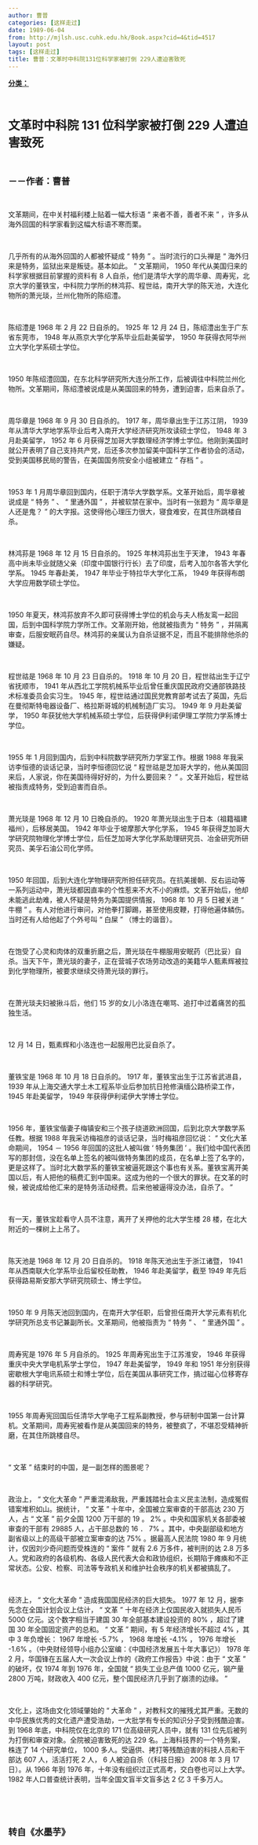```yaml
---
author: 曹普
categories: [这样走过]
date: 1989-06-04
from: http://mjlsh.usc.cuhk.edu.hk/Book.aspx?cid=4&tid=4517
layout: post
tags: [这样走过]
title: 曹普：文革时中科院131位科学家被打倒 229人遭迫害致死
---
```


<div style="margin: 15px 10px 10px 0px;">
 <div>
  <span id="ctl00_ContentPlaceHolder1_chapter1_SubjectLabel" style="font-weight:bold;text-decoration:underline;">
   分类：
  </span>
 </div>
 <p class="p1">
  <b>
   <font size="5">
    <span class="s1">
    </span>
    <br/>
   </font>
  </b>
 </p>
 <p class="p2">
  <b>
   <font size="5">
    <span class="s1" style="">
     文革时中科院
    </span>
    <span class="s2" style="">
     131
    </span>
    <span class="s1" style="">
     位科学家被打倒
    </span>
    <span class="s2" style="">
     229
    </span>
    <span class="s1" style="">
     人遭迫害致死
    </span>
   </font>
  </b>
 </p>
 <p class="p2">
  <span class="s1">
   <b>
    <font size="4">
     <br/>
    </font>
   </b>
  </span>
 </p>
 <p class="p2">
  <b>
   <font size="4">
    <span class="s1">
     －－作者：曹普
    </span>
    <span class="s2">
     <span class="Apple-converted-space">
     </span>
    </span>
   </font>
  </b>
 </p>
 <p class="p1">
  <span class="s1">
  </span>
  <br/>
 </p>
 <p class="p2">
  <span class="s1">
   文革期间，在中关村福利楼上贴着一幅大标语
  </span>
  <span class="s2">
   “
  </span>
  <span class="s1">
   来者不善，善者不来
  </span>
  <span class="s2">
   ”
  </span>
  <span class="s1">
   ，许多从海外回国的科学家看到这幅大标语不寒而栗。
  </span>
 </p>
 <p class="p1">
  <span class="s1">
  </span>
  <br/>
 </p>
 <p class="p2">
  <span class="s1">
   几乎所有的从海外回国的人都被怀疑成
  </span>
  <span class="s2">
   “
  </span>
  <span class="s1">
   特务
  </span>
  <span class="s2">
   ”
  </span>
  <span class="s1">
   。当时流行的口头禅是
  </span>
  <span class="s2">
   “
  </span>
  <span class="s1">
   海外归来是特务，监狱出来是叛徒。基本如此。
  </span>
  <span class="s2">
   ”
  </span>
  <span class="s1">
   文革期间，
  </span>
  <span class="s2">
   1950
  </span>
  <span class="s1">
   年代从美国归来的科学家根据目前掌握的资料有
  </span>
  <span class="s2">
   8
  </span>
  <span class="s1">
   人自杀，他们是清华大学的周华章、周寿宪，北京大学的董铁宝，中科院力学所的林鸿荪、程世祜，南开大学的陈天池，大连化物所的萧光琰，兰州化物所的陈绍澧。
  </span>
 </p>
 <p class="p1">
  <span class="s1">
  </span>
  <br/>
 </p>
 <p class="p2">
  <span class="s1">
   陈绍澧是
  </span>
  <span class="s2">
   1968
  </span>
  <span class="s1">
   年
  </span>
  <span class="s2">
   2
  </span>
  <span class="s1">
   月
  </span>
  <span class="s2">
   22
  </span>
  <span class="s1">
   日自杀的。
  </span>
  <span class="s2">
   1925
  </span>
  <span class="s1">
   年
  </span>
  <span class="s2">
   12
  </span>
  <span class="s1">
   月
  </span>
  <span class="s2">
   24
  </span>
  <span class="s1">
   日，陈绍澧出生于广东省东莞市，
  </span>
  <span class="s2">
   1948
  </span>
  <span class="s1">
   年从燕京大学化学系毕业后赴美留学，
  </span>
  <span class="s2">
   1950
  </span>
  <span class="s1">
   年获得衣阿华州立大学化学系硕士学位。
  </span>
 </p>
 <p class="p1">
  <span class="s1">
  </span>
  <br/>
 </p>
 <p class="p2">
  <span class="s2">
   1950
  </span>
  <span class="s1">
   年陈绍澧回国，在东北科学研究所大连分所工作，后被调往中科院兰州化物所。文革期间，陈绍澧被说成是从美国回来的特务，遭到迫害，后来自杀了。
  </span>
 </p>
 <p class="p1">
  <span class="s1">
  </span>
  <br/>
 </p>
 <p class="p2">
  <span class="s1">
   周华章是
  </span>
  <span class="s2">
   1968
  </span>
  <span class="s1">
   年
  </span>
  <span class="s2">
   9
  </span>
  <span class="s1">
   月
  </span>
  <span class="s2">
   30
  </span>
  <span class="s1">
   日自杀的。
  </span>
  <span class="s2">
   1917
  </span>
  <span class="s1">
   年，周华章出生于江苏江阴，
  </span>
  <span class="s2">
   1939
  </span>
  <span class="s1">
   年从清华大学地学系毕业后考入南开大学经济研究所攻读硕士学位，
  </span>
  <span class="s2">
   1948
  </span>
  <span class="s1">
   年
  </span>
  <span class="s2">
   3
  </span>
  <span class="s1">
   月赴美留学，
  </span>
  <span class="s2">
   1952
  </span>
  <span class="s1">
   年
  </span>
  <span class="s2">
   6
  </span>
  <span class="s1">
   月获得芝加哥大学数理经济学博士学位。他刚到美国时就公开表明了自己支持共产党，后还多次参加留美中国科学工作者协会的活动，受到美国移民局的警告，在美国国务院安全小组被建立
  </span>
  <span class="s2">
   “
  </span>
  <span class="s1">
   存档
  </span>
  <span class="s2">
   ”
  </span>
  <span class="s1">
   。
  </span>
 </p>
 <p class="p1">
  <span class="s1">
  </span>
  <br/>
 </p>
 <p class="p2">
  <span class="s2">
   1953
  </span>
  <span class="s1">
   年
  </span>
  <span class="s2">
   1
  </span>
  <span class="s1">
   月周华章回到国内，任职于清华大学数学系。文革开始后，周华章被说成是
  </span>
  <span class="s2">
   “
  </span>
  <span class="s1">
   特务
  </span>
  <span class="s2">
   ”
  </span>
  <span class="s1">
   、
  </span>
  <span class="s2">
   “
  </span>
  <span class="s1">
   里通外国
  </span>
  <span class="s2">
   ”
  </span>
  <span class="s1">
   ，并被软禁在家中。当时有一张题为
  </span>
  <span class="s2">
   “
  </span>
  <span class="s1">
   周华章是人还是鬼？
  </span>
  <span class="s2">
   ”
  </span>
  <span class="s1">
   的大字报。这使得他心理压力很大，寝食难安，在其住所跳楼自杀。
  </span>
 </p>
 <p class="p1">
  <span class="s1">
  </span>
  <br/>
 </p>
 <p class="p2">
  <span class="s1">
   林鸿荪是
  </span>
  <span class="s2">
   1968
  </span>
  <span class="s1">
   年
  </span>
  <span class="s2">
   12
  </span>
  <span class="s1">
   月
  </span>
  <span class="s2">
   15
  </span>
  <span class="s1">
   日自杀的。
  </span>
  <span class="s2">
   1925
  </span>
  <span class="s1">
   年林鸿荪出生于天津，
  </span>
  <span class="s2">
   1943
  </span>
  <span class="s1">
   年春高中尚未毕业就随父亲（印度中国银行行长）去了印度，后考入加尔各答大学化学系。
  </span>
  <span class="s2">
   1945
  </span>
  <span class="s1">
   年春赴美，
  </span>
  <span class="s2">
   1947
  </span>
  <span class="s1">
   年毕业于特拉华大学化工系，
  </span>
  <span class="s2">
   1949
  </span>
  <span class="s1">
   年获得布朗大学应用数学硕士学位。
  </span>
 </p>
 <p class="p1">
  <span class="s1">
  </span>
  <br/>
 </p>
 <p class="p2">
  <span class="s2">
   1950
  </span>
  <span class="s1">
   年夏天，林鸿荪放弃不久即可获得博士学位的机会与夫人杨友鸾一起回国，后到中国科学院力学所工作。文革刚开始，他就被指责为
  </span>
  <span class="s2">
   “
  </span>
  <span class="s1">
   特务
  </span>
  <span class="s2">
   ”
  </span>
  <span class="s1">
   ，并隔离审查，后服安眠药自尽。林鸿荪的亲属认为自杀证据不足，而且不能排除他杀的嫌疑。
  </span>
 </p>
 <p class="p1">
  <span class="s1">
  </span>
  <br/>
 </p>
 <p class="p2">
  <span class="s1">
   程世祜是
  </span>
  <span class="s2">
   1968
  </span>
  <span class="s1">
   年
  </span>
  <span class="s2">
   10
  </span>
  <span class="s1">
   月
  </span>
  <span class="s2">
   23
  </span>
  <span class="s1">
   日自杀的。
  </span>
  <span class="s2">
   1918
  </span>
  <span class="s1">
   年
  </span>
  <span class="s2">
   10
  </span>
  <span class="s1">
   月
  </span>
  <span class="s2">
   20
  </span>
  <span class="s1">
   日，程世祜出生于辽宁省抚顺市，
  </span>
  <span class="s2">
   1941
  </span>
  <span class="s1">
   年从西北工学院机械系毕业后曾任重庆国民政府交通部铁路技术标准委员会实习生。
  </span>
  <span class="s2">
   1945
  </span>
  <span class="s1">
   年，程世祜通过国民党教育部考试去了英国，先后在曼彻斯特电器设备厂、格拉斯哥城的机械制造厂实习。
  </span>
  <span class="s2">
   1949
  </span>
  <span class="s1">
   年
  </span>
  <span class="s2">
   9
  </span>
  <span class="s1">
   月赴美留学，
  </span>
  <span class="s2">
   1950
  </span>
  <span class="s1">
   年获犹他大学机械系硕士学位，后获得伊利诺伊理工学院力学系博士学位。
  </span>
 </p>
 <p class="p1">
  <span class="s1">
  </span>
  <br/>
 </p>
 <p class="p2">
  <span class="s2">
   1955
  </span>
  <span class="s1">
   年
  </span>
  <span class="s2">
   1
  </span>
  <span class="s1">
   月回到国内，后到中科院数学研究所力学室工作。根据
  </span>
  <span class="s2">
   1988
  </span>
  <span class="s1">
   年我采访李恒德的谈话记录，当时李恒德回忆说
  </span>
  <span class="s2">
   “
  </span>
  <span class="s1">
   程世祜是芝加哥大学的，他从美国回来后，人家说，你在美国待得好好的，为什么要回来？
  </span>
  <span class="s2">
   ”
  </span>
  <span class="s1">
   。文革开始后，程世祜被指责成特务，受到迫害而自杀。
  </span>
 </p>
 <p class="p1">
  <span class="s1">
  </span>
  <br/>
 </p>
 <p class="p2">
  <span class="s1">
   萧光琰是
  </span>
  <span class="s2">
   1968
  </span>
  <span class="s1">
   年
  </span>
  <span class="s2">
   12
  </span>
  <span class="s1">
   月
  </span>
  <span class="s2">
   10
  </span>
  <span class="s1">
   日晚自杀的。
  </span>
  <span class="s2">
   1920
  </span>
  <span class="s1">
   年萧光琰出生于日本（祖籍福建福州），后移居美国。
  </span>
  <span class="s2">
   1942
  </span>
  <span class="s1">
   年毕业于坡摩那大学化学系，
  </span>
  <span class="s2">
   1945
  </span>
  <span class="s1">
   年获得芝加哥大学研究院物理化学博士学位，后任芝加哥大学化学系助理研究员、冶金研究所研究员、美孚石油公司化学师。
  </span>
 </p>
 <p class="p1">
  <span class="s1">
  </span>
  <br/>
 </p>
 <p class="p2">
  <span class="s2">
   1950
  </span>
  <span class="s1">
   年回国，后到大连化学物理研究所担任研究员。在抗美援朝、反右运动等一系列运动中，萧光琰都因直率的个性惹来不大不小的麻烦。文革开始后，他却未能逃此劫难，被人怀疑是特务为美国提供情报，
  </span>
  <span class="s2">
   1968
  </span>
  <span class="s1">
   年
  </span>
  <span class="s2">
   10
  </span>
  <span class="s1">
   月
  </span>
  <span class="s2">
   5
  </span>
  <span class="s1">
   日被关进
  </span>
  <span class="s2">
   “
  </span>
  <span class="s1">
   牛棚
  </span>
  <span class="s2">
   ”
  </span>
  <span class="s1">
   。有人对他进行审问，对他拳打脚踢，甚至使用皮鞭，打得他遍体鳞伤。当时还有人给他起了个外号叫
  </span>
  <span class="s2">
   “
  </span>
  <span class="s1">
   白屎
  </span>
  <span class="s2">
   ”
  </span>
  <span class="s1">
   （博士的谐音）。
  </span>
 </p>
 <p class="p1">
  <span class="s1">
  </span>
  <br/>
 </p>
 <p class="p2">
  <span class="s1">
   在饱受了心灵和肉体的双重折磨之后，萧光琰在牛棚服用安眠药（巴比妥）自杀。当天下午，萧光琰的妻子，正在营城子农场劳动改造的美籍华人甄素辉被拉到化学物理所，被要求继续交待萧光琰的罪行。
  </span>
 </p>
 <p class="p1">
  <span class="s1">
  </span>
  <br/>
 </p>
 <p class="p2">
  <span class="s1">
   在萧光琰夫妇被揪斗后，他们
  </span>
  <span class="s2">
   15
  </span>
  <span class="s1">
   岁的女儿小洛连在嘲骂、追打中过着痛苦的孤独生活。
  </span>
 </p>
 <p class="p1">
  <span class="s1">
  </span>
  <br/>
 </p>
 <p class="p2">
  <span class="s2">
   12
  </span>
  <span class="s1">
   月
  </span>
  <span class="s2">
   14
  </span>
  <span class="s1">
   日，甄素辉和小洛连也一起服用巴比妥自杀了。
  </span>
 </p>
 <p class="p1">
  <span class="s1">
  </span>
  <br/>
 </p>
 <p class="p2">
  <span class="s1">
   董铁宝是
  </span>
  <span class="s2">
   1968
  </span>
  <span class="s1">
   年
  </span>
  <span class="s2">
   10
  </span>
  <span class="s1">
   月
  </span>
  <span class="s2">
   18
  </span>
  <span class="s1">
   日自杀的。
  </span>
  <span class="s2">
   1917
  </span>
  <span class="s1">
   年，董铁宝出生于江苏省武进县，
  </span>
  <span class="s2">
   1939
  </span>
  <span class="s1">
   年从上海交通大学土木工程系毕业后参加抗日抢修滇缅公路桥梁工作，
  </span>
  <span class="s2">
   1945
  </span>
  <span class="s1">
   年赴美留学，
  </span>
  <span class="s2">
   1949
  </span>
  <span class="s1">
   年获得伊利诺伊大学博士学位。
  </span>
 </p>
 <p class="p1">
  <span class="s1">
  </span>
  <br/>
 </p>
 <p class="p2">
  <span class="s2">
   1956
  </span>
  <span class="s1">
   年，董铁宝偕妻子梅镇安和三个孩子绕道欧洲回国，后到北京大学数学系任教。根据
  </span>
  <span class="s2">
   1988
  </span>
  <span class="s1">
   年我采访梅祖彦的谈话记录，当时梅祖彦回忆说：
  </span>
  <span class="s2">
   “
  </span>
  <span class="s1">
   文化大革命期间，
  </span>
  <span class="s2">
   1954
  </span>
  <span class="s1">
   －
  </span>
  <span class="s2">
   1956
  </span>
  <span class="s1">
   年回国的这批人被叫做
  </span>
  <span class="s2">
   ‘
  </span>
  <span class="s1">
   特务集团
  </span>
  <span class="s2">
   ’
  </span>
  <span class="s1">
   。我们给中国代表团写的那封信，没在名单上签名的被叫做特务集团的成员，在名单上签了名字的，更是这样了。当时北大数学系的董铁宝被逼死跟这个事也有关系。董铁宝离开美国以后，有人把他的稿费汇到中国来。这成为他的一个很大的罪状。在文革的时候，被说成给他汇来的是特务活动经费。后来他被逼得没办法，自杀了。
  </span>
  <span class="s2">
   ”
  </span>
 </p>
 <p class="p1">
  <span class="s1">
  </span>
  <br/>
 </p>
 <p class="p2">
  <span class="s1">
   有一天，董铁宝趁看守人员不注意，离开了关押他的北大学生楼
  </span>
  <span class="s2">
   28
  </span>
  <span class="s1">
   楼，在北大附近的一棵树上上吊了。
  </span>
 </p>
 <p class="p1">
  <span class="s1">
  </span>
  <br/>
 </p>
 <p class="p2">
  <span class="s1">
   陈天池是
  </span>
  <span class="s2">
   1968
  </span>
  <span class="s1">
   年
  </span>
  <span class="s2">
   12
  </span>
  <span class="s1">
   月
  </span>
  <span class="s2">
   20
  </span>
  <span class="s1">
   日自杀的。
  </span>
  <span class="s2">
   1918
  </span>
  <span class="s1">
   年陈天池出生于浙江诸暨，
  </span>
  <span class="s2">
   1941
  </span>
  <span class="s1">
   年从西南联大化学系毕业后留校任助教，
  </span>
  <span class="s2">
   1946
  </span>
  <span class="s1">
   年赴美留学，截至
  </span>
  <span class="s2">
   1949
  </span>
  <span class="s1">
   年先后获得路易斯安那大学研究院硕士、博士学位。
  </span>
 </p>
 <p class="p1">
  <span class="s1">
  </span>
  <br/>
 </p>
 <p class="p2">
  <span class="s2">
   1950
  </span>
  <span class="s1">
   年
  </span>
  <span class="s2">
   9
  </span>
  <span class="s1">
   月陈天池回到国内，在南开大学任职，后曾担任南开大学元素有机化学研究所总支书记兼副所长。文革期间，他被指责为
  </span>
  <span class="s2">
   “
  </span>
  <span class="s1">
   特务
  </span>
  <span class="s2">
   ”
  </span>
  <span class="s1">
   、
  </span>
  <span class="s2">
   “
  </span>
  <span class="s1">
   里通外国
  </span>
  <span class="s2">
   ”
  </span>
  <span class="s1">
   。
  </span>
 </p>
 <p class="p1">
  <span class="s1">
  </span>
  <br/>
 </p>
 <p class="p2">
  <span class="s1">
   周寿宪是
  </span>
  <span class="s2">
   1976
  </span>
  <span class="s1">
   年
  </span>
  <span class="s2">
   5
  </span>
  <span class="s1">
   月自杀的。
  </span>
  <span class="s2">
   1925
  </span>
  <span class="s1">
   年周寿宪出生于江苏淮安，
  </span>
  <span class="s2">
   1946
  </span>
  <span class="s1">
   年获得重庆中央大学电机系学士学位，
  </span>
  <span class="s2">
   1947
  </span>
  <span class="s1">
   年赴美留学，
  </span>
  <span class="s2">
   1949
  </span>
  <span class="s1">
   年和
  </span>
  <span class="s2">
   1951
  </span>
  <span class="s1">
   年分别获得密歇根大学电讯系硕士和博士学位，后在美国从事研究工作，搞过磁心位移寄存器的科学研究。
  </span>
 </p>
 <p class="p1">
  <span class="s1">
  </span>
  <br/>
 </p>
 <p class="p2">
  <span class="s2">
   1955
  </span>
  <span class="s1">
   年周寿宪回国后任清华大学电子工程系副教授，参与研制中国第一台计算机。文革期间，周寿宪被看作是从美国回来的特务，被整疯了，不堪忍受精神折磨，在其住所跳楼自尽。
  </span>
 </p>
 <p class="p1">
  <span class="s1">
  </span>
  <br/>
 </p>
 <p class="p2">
  <span class="s2">
   “
  </span>
  <span class="s1">
   文革
  </span>
  <span class="s2">
   ”
  </span>
  <span class="s1">
   结束时的中国，是一副怎样的图景呢？
  </span>
 </p>
 <p class="p1">
  <span class="s1">
  </span>
  <br/>
 </p>
 <p class="p2">
  <span class="s1">
   政治上，
  </span>
  <span class="s2">
   “
  </span>
  <span class="s1">
   文化大革命
  </span>
  <span class="s2">
   ”
  </span>
  <span class="s1">
   严重混淆敌我，严重践踏社会主义民主法制，造成冤假错案堆积如山。据统计，
  </span>
  <span class="s2">
   “
  </span>
  <span class="s1">
   文革
  </span>
  <span class="s2">
   ”
  </span>
  <span class="s1">
   十年中，全国被立案审查的干部高达
  </span>
  <span class="s2">
   230
  </span>
  <span class="s1">
   万人，占
  </span>
  <span class="s2">
   “
  </span>
  <span class="s1">
   文革
  </span>
  <span class="s2">
   ”
  </span>
  <span class="s1">
   前夕全国
  </span>
  <span class="s2">
   1200
  </span>
  <span class="s1">
   万干部的
  </span>
  <span class="s2">
   19
  </span>
  <span class="s1">
   。
  </span>
  <span class="s2">
   2%
  </span>
  <span class="s1">
   。中央和国家机关各部委被审查的干部有
  </span>
  <span class="s2">
   29885
  </span>
  <span class="s1">
   人，占干部总数的
  </span>
  <span class="s2">
   16
  </span>
  <span class="s1">
   ．
  </span>
  <span class="s2">
   7%
  </span>
  <span class="s1">
   。其中，中央副部级和地方副省级以上的高级干部被立案审查的达
  </span>
  <span class="s2">
   75%
  </span>
  <span class="s1">
   。据最高人民法院
  </span>
  <span class="s2">
   1980
  </span>
  <span class="s1">
   年
  </span>
  <span class="s2">
   9
  </span>
  <span class="s1">
   月统计，仅因刘少奇问题而受株连的
  </span>
  <span class="s2">
   “
  </span>
  <span class="s1">
   案件
  </span>
  <span class="s2">
   ”
  </span>
  <span class="s1">
   就有
  </span>
  <span class="s2">
   2.6
  </span>
  <span class="s1">
   万多件，被判刑的达
  </span>
  <span class="s2">
   2.8
  </span>
  <span class="s1">
   万多人。党和政府的各级机构、各级人民代表大会和政协组织，长期陷于瘫痪和不正常状态。公安、检察、司法等专政机关和维护社会秩序的机关都被搞乱了。
  </span>
 </p>
 <p class="p1">
  <span class="s1">
  </span>
  <br/>
 </p>
 <p class="p2">
  <span class="s1">
   经济上，
  </span>
  <span class="s2">
   “
  </span>
  <span class="s1">
   文化大革命
  </span>
  <span class="s2">
   ”
  </span>
  <span class="s1">
   造成我国国民经济的巨大损失。
  </span>
  <span class="s2">
   1977
  </span>
  <span class="s1">
   年
  </span>
  <span class="s2">
   12
  </span>
  <span class="s1">
   月，据李先念在全国计划会议上估计，
  </span>
  <span class="s2">
   “
  </span>
  <span class="s1">
   文革
  </span>
  <span class="s2">
   ”
  </span>
  <span class="s1">
   十年在经济上仅国民收入就损失人民币
  </span>
  <span class="s2">
   5000
  </span>
  <span class="s1">
   亿元。这个数字相当于建国
  </span>
  <span class="s2">
   30
  </span>
  <span class="s1">
   年全部基本建设投资的
  </span>
  <span class="s2">
   80%
  </span>
  <span class="s1">
   ，超过了建国
  </span>
  <span class="s2">
   30
  </span>
  <span class="s1">
   年全国固定资产的总和。
  </span>
  <span class="s2">
   “
  </span>
  <span class="s1">
   文革
  </span>
  <span class="s2">
   ”
  </span>
  <span class="s1">
   期间，有
  </span>
  <span class="s2">
   5
  </span>
  <span class="s1">
   年经济增长不超过
  </span>
  <span class="s2">
   4%
  </span>
  <span class="s1">
   ，其中
  </span>
  <span class="s2">
   3
  </span>
  <span class="s1">
   年负增长：
  </span>
  <span class="s2">
   1967
  </span>
  <span class="s1">
   年增长
  </span>
  <span class="s2">
   -5.7%
  </span>
  <span class="s1">
   ，
  </span>
  <span class="s2">
   1968
  </span>
  <span class="s1">
   年增长
  </span>
  <span class="s2">
   -4.1%
  </span>
  <span class="s1">
   ，
  </span>
  <span class="s2">
   1976
  </span>
  <span class="s1">
   年增长
  </span>
  <span class="s2">
   -1.6%
  </span>
  <span class="s1">
   。（中央财经领导小组办公室编：《中国经济发展五十年大事记》）
  </span>
  <span class="s2">
   1978
  </span>
  <span class="s1">
   年
  </span>
  <span class="s2">
   2
  </span>
  <span class="s1">
   月，华国锋在五届人大一次会议上作的《政府工作报告》中说：由于
  </span>
  <span class="s2">
   “
  </span>
  <span class="s1">
   文革
  </span>
  <span class="s2">
   ”
  </span>
  <span class="s1">
   的破坏，仅
  </span>
  <span class="s2">
   1974
  </span>
  <span class="s1">
   年到
  </span>
  <span class="s2">
   1976
  </span>
  <span class="s1">
   年，全国就
  </span>
  <span class="s2">
   “
  </span>
  <span class="s1">
   损失工业总产值
  </span>
  <span class="s2">
   1000
  </span>
  <span class="s1">
   亿元，钢产量
  </span>
  <span class="s2">
   2800
  </span>
  <span class="s1">
   万吨，财政收入
  </span>
  <span class="s2">
   400
  </span>
  <span class="s1">
   亿元，整个国民经济几乎到了崩溃的边缘。
  </span>
  <span class="s2">
   ”
  </span>
 </p>
 <p class="p1">
  <span class="s1">
  </span>
  <br/>
 </p>
 <p class="p2">
  <span class="s1">
   文化上，这场由文化领域肇始的
  </span>
  <span class="s2">
   “
  </span>
  <span class="s1">
   大革命
  </span>
  <span class="s2">
   ”
  </span>
  <span class="s1">
   ，对教科文的摧残尤其严重。无数的中华民族优秀的文化遗产遭受浩劫，一大批学有专长的知识分子受到残酷迫害。到
  </span>
  <span class="s2">
   1968
  </span>
  <span class="s1">
   年底，中科院仅在北京的
  </span>
  <span class="s2">
   171
  </span>
  <span class="s1">
   位高级研究人员中，就有
  </span>
  <span class="s2">
   131
  </span>
  <span class="s1">
   位先后被列为打倒和审查对象。全院被迫害致死的达
  </span>
  <span class="s2">
   229
  </span>
  <span class="s1">
   名。上海科技界的一个特务案，株连了
  </span>
  <span class="s2">
   14
  </span>
  <span class="s1">
   个研究单位，
  </span>
  <span class="s2">
   1000
  </span>
  <span class="s1">
   多人。受逼供、拷打等残酷迫害的科技人员和干部达
  </span>
  <span class="s2">
   607
  </span>
  <span class="s1">
   人，活活打死
  </span>
  <span class="s2">
   2
  </span>
  <span class="s1">
   人，
  </span>
  <span class="s2">
   6
  </span>
  <span class="s1">
   人被迫自杀（《科技日报》
  </span>
  <span class="s2">
   2008
  </span>
  <span class="s1">
   年
  </span>
  <span class="s2">
   3
  </span>
  <span class="s1">
   月
  </span>
  <span class="s2">
   17
  </span>
  <span class="s1">
   日）。从
  </span>
  <span class="s2">
   1966
  </span>
  <span class="s1">
   年到
  </span>
  <span class="s2">
   1976
  </span>
  <span class="s1">
   年，十年没有组织过正式高考，交白卷也可以上大学。
  </span>
  <span class="s2">
   1982
  </span>
  <span class="s1">
   年人口普查统计表明，当年全国文盲半文盲多达
  </span>
  <span class="s2">
   2
  </span>
  <span class="s1">
   亿
  </span>
  <span class="s2">
   3
  </span>
  <span class="s1">
   千多万人。
  </span>
 </p>
 <p class="p1">
  <b>
   <font size="4">
    <span class="s1">
    </span>
    <br/>
   </font>
  </b>
 </p>
 <p class="p1">
  <b>
   <font size="4">
    <span class="s1">
    </span>
    <br/>
   </font>
  </b>
 </p>
 <p class="p2">
  <span class="s1">
   <b>
    <font size="4">
     转自《水墨芋》
    </font>
   </b>
  </span>
 </p>
</div>

